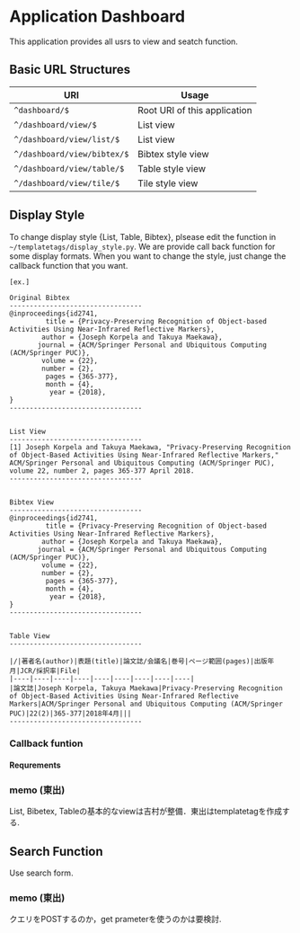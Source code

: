 # Application Dashboard

This application provides all usrs to view and seatch function.


## Basic URL Structures

| URI | Usage |
|-----|-------------|
| `^dashboard/$`              |  Root URI of this application |
| `^/dashboard/view/$`        | List view |
| `^/dashboard/view/list/$`   | List view |
| `^/dashboard/view/bibtex/$` | Bibtex style view |
| `^/dashboard/view/table/$`  | Table style view  |
| `^/dashboard/view/tile/$`   | Tile style view   |


## Display Style
To change display style {List, Table, Bibtex}, plsease edit the function in `~/templatetags/display_style.py`. We are provide call back function for some display formats. When you want to change the style, just change the callback function that you 
want.

```
[ex.]

Original Bibtex
---------------------------------
@inproceedings{id2741,
         title = {Privacy-Preserving Recognition of Object-based Activities Using Near-Infrared Reflective Markers},
        author = {Joseph Korpela and Takuya Maekawa},
       journal = {ACM/Springer Personal and Ubiquitous Computing (ACM/Springer PUC)},
        volume = {22},
        number = {2},
         pages = {365-377},
         month = {4},
          year = {2018},
}
---------------------------------


List View
---------------------------------
[1] Joseph Korpela and Takuya Maekawa, "Privacy-Preserving Recognition of Object-Based Activities Using Near-Infrared Reflective Markers," ACM/Springer Personal and Ubiquitous Computing (ACM/Springer PUC), volume 22, number 2, pages 365-377 April 2018.
---------------------------------


Bibtex View
---------------------------------
@inproceedings{id2741,
         title = {Privacy-Preserving Recognition of Object-based Activities Using Near-Infrared Reflective Markers},
        author = {Joseph Korpela and Takuya Maekawa},
       journal = {ACM/Springer Personal and Ubiquitous Computing (ACM/Springer PUC)},
        volume = {22},
        number = {2},
         pages = {365-377},
         month = {4},
          year = {2018},
}
---------------------------------


Table View
---------------------------------

|/|著者名(author)|表題(title)|論文誌/会議名|巻号|ページ範囲(pages)|出版年月|JCR/採択率|File|
|----|----|----|----|----|----|----|----|----|
|論文誌|Joseph Korpela, Takuya Maekawa|Privacy-Preserving Recognition of Object-Based Activities Using Near-Infrared Reflective Markers|ACM/Springer Personal and Ubiquitous Computing (ACM/Springer PUC)|22(2)|365-377|2018年4月|||
---------------------------------

```

###  Callback funtion
#### Requrements




### memo (東出)
List, Bibetex, Tableの基本的なviewは吉村が整備．東出はtemplatetagを作成する.



## Search Function
Use search form. 



### memo (東出)
クエリをPOSTするのか，get prameterを使うのかは要検討.

